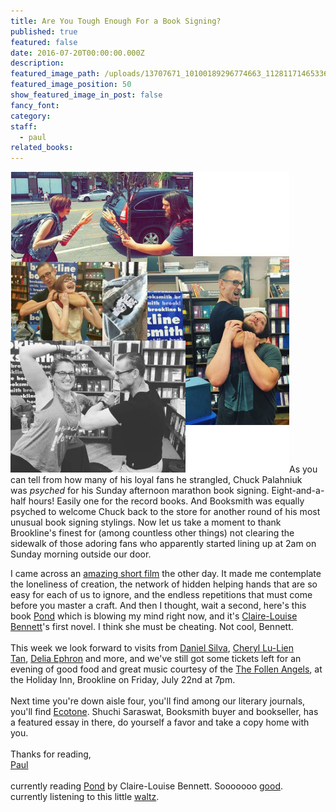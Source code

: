 ```yaml
---
title: Are You Tough Enough For a Book Signing?
published: true
featured: false
date: 2016-07-20T00:00:00.000Z
description:
featured_image_path: /uploads/13707671_10100189296774663_1128117146533660592_n-compressor.jpg
featured_image_position: 50
show_featured_image_in_post: false
fancy_font:
category:
staff:
  - paul
related_books:
---
```



![](/uploads/versions/chuck1---x----446-481x---.jpg)As you can tell from how many of his loyal fans he strangled, Chuck Palahniuk was *psyched* for his Sunday afternoon marathon book signing. Eight-and-a-half hours! Easily one for the record books. And Booksmith was equally psyched to welcome Chuck back to the store for another round of his most unusual book signing stylings. Now let us take a moment to thank Brookline's finest for (among countless other things) not clearing the sidewalk of those adoring fans who apparently started lining up at 2am on Sunday morning outside our door.

I came across an [amazing short film](https://vimeo.com/137464081) the other day. It made me contemplate the loneliness of creation, the network of hidden helping hands that are so easy for each of us to ignore, and the endless repetitions that must come before you master a craft. And then I thought, wait a second, here's this book [Pond](http://www.brooklinebooksmith-shop.com/book/9780399575891) which is blowing my mind right now, and it's [Claire-Louise Bennett](http://www.vogue.com/13455285/pond-claire-louise-bennett-interview/)'s first novel. I think she must be cheating. Not cool, Bennett.
<br>
<br>This week we look forward to visits from [Daniel Silva](http://www.brooklinebooksmith.com/events/2016-07/daniel-silva-the-black-widow/), [Cheryl Lu-Lien](http://www.brooklinebooksmith.com/events/2016-07/cheryl-lu-lien-tan-sarong-party-girls/) [Tan](http://www.brooklinebooksmith.com/events/2016-07/cheryl-lu-lien-tan-sarong-party-girls/), [Delia Ephron](http://www.brooklinebooksmith.com/events/2016-07/delia-ephron-siracusa/) and more, and we've still got some tickets left for an evening of good food and great music courtesy of the [The Follen Angels](http://follenangels.com/), at the Holiday Inn, Brookline on Friday, July 22nd at 7pm.
<br>
<br>Next time you're down aisle four, you'll find among our literary journals, you'll find [Ecotone](https://ecotonemagazine.org/ecotone-authors/shuchi-saraswat/). Shuchi Saraswat, Booksmith buyer and bookseller, has a featured essay in there, do yourself a favor and take a copy home with you.
<br>
<br>Thanks for reading,
<br>[Paul](http://www.ptpainter.com/)
<br>
<br>currently reading [Pond](http://www.brooklinebooksmith-shop.com/book/9780399575891) by Claire-Louise Bennett. Sooooooo [good](https://www.theguardian.com/books/2015/nov/18/pond-claire-louise-bennett-review).
<br>currently listening to this little [waltz](https://www.youtube.com/watch?v=Mz_sf698IAg).
